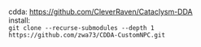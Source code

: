 cdda: https://github.com/CleverRaven/Cataclysm-DDA  
install:  
`git clone --recurse-submodules --depth 1 https://github.com/zwa73/CDDA-CustomNPC.git`